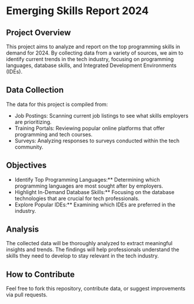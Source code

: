 # Emerging Skills Report 2024

## Project Overview
This project aims to analyze and report on the top programming skills in demand for 2024. By collecting data from a variety of sources, we aim to identify current trends in the tech industry, focusing on programming languages, database skills, and Integrated Development Environments (IDEs).

## Data Collection
The data for this project is compiled from:
- Job Postings: Scanning current job listings to see what skills employers are prioritizing.
- Training Portals: Reviewing popular online platforms that offer programming and tech courses.
- Surveys: Analyzing responses to surveys conducted within the tech community.

## Objectives
- Identify Top Programming Languages:** Determining which programming languages are most sought after by employers.
- Highlight In-Demand Database Skills:** Focusing on the database technologies that are crucial for tech professionals.
- Explore Popular IDEs:** Examining which IDEs are preferred in the industry.

## Analysis
The collected data will be thoroughly analyzed to extract meaningful insights and trends. The findings will help professionals understand the skills they need to develop to stay relevant in the tech industry.

## How to Contribute
Feel free to fork this repository, contribute data, or suggest improvements via pull requests.

